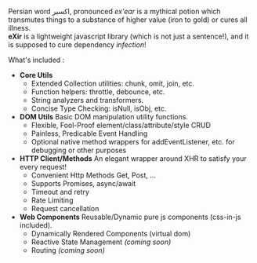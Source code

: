 Persian word اکسیر, pronounced *ex'ear* is a mythical potion which transmutes things to a substance of higher value (iron to gold) or cures all illness.<br>
**eXir** is a lightweight javascript library (which is not just a sentence!), and it is supposed to cure dependency *infection*!<br>

What's included :
- **Core Utils**
  - Extended Collection utilities: chunk, omit, join, etc.
  - Function helpers: throttle, debounce, etc.
  - String analyzers and transformers.
  - Concise Type Checking: isNull, isObj, etc.
- **DOM Utils**
Basic DOM manipulation utility functions.
  - Flexible, Fool-Proof element/class/attribute/style CRUD
  - Painless, Predicable Event Handling
  - Optional native method wrappers for addEventListener, etc. for debugging or other purposes
- **HTTP Client/Methods**
An elegant wrapper around XHR to satisfy your every request!
  - Convenient Http Methods Get, Post, ...
  - Supports Promises, async/await
  - Timeout and retry
  - Rate Limiting
  - Request cancellation
- **Web Components**
Reusable/Dynamic pure js components (css-in-js included).
  - Dynamically Rendered Components (virtual dom)
  - Reactive State Management *(coming soon)*
  - Routing *(coming soon)*
  